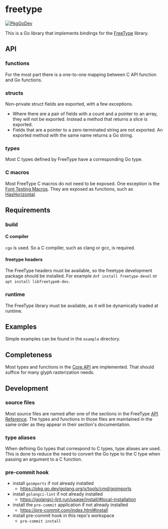 # freetype

[![PkgGoDev](https://pkg.go.dev/badge/github.com/pekim/freetype-go)](https://pkg.go.dev/github.com/pekim/freetype-go)

This is a Go library that implements bindings for the [FreeType](https://freetype.org/) library.

## API

### functions

For the most part there is a one-to-one mapping between C API function and Go functions.

### structs

Non-private struct fields are exported, with a few exceptions.

- Where there are a pair of fields with a count and a pointer to an array, they will not be exported.
  Instead a method that returns a slice is exported.
- Fields that are a pointer to a zero-terminated string are not exported.
  An exported method with the same name returns a Go string.

### types

Most C types defined by FreeType have a corresponding Go type.

### C macros

Most FreeType C macros do not need to be exposed.
One exception is the [Font Testing Macros](https://freetype.org/freetype2/docs/reference/ft2-font_testing_macros.html).
They are exposed as functions, such as
[HasHorizontal](https://pkg.go.dev/pekim/freetype-go#Face.HasHorizontal).

## Requirements

### build

#### C compiler

`cgo` is used. So a C compiler, such as clang or gcc, is required.

#### freetype headers

The FreeType headers must be available, so the freetype development package should be installed.
For example `dnf install freetype-devel` or `apt install libfreetype6-dev`.

### runtime

The FreeType library must be available, as it will be dynamically loaded at runtime.

## Examples

Simple examples can be found in the `example` directory.

## Completeness

Most types and functions in the [Core API](https://freetype.org/freetype2/docs/reference/index.html#core-api) are implemented.
That should suffice for many glyph rasterization needs.

## Development

### source files

Most source files are named after one of the sections in the FreeType
[API Reference](https://freetype.org/freetype2/docs/reference/index.html).
The types and functions in those files are maintained in the same order as they appear in their section's documentation.

### type aliases

When defining Go types that correspond to C types, type aliases are used. This is done to reduce the need to convert
the Go type to the C type when passing an argument to a C function.

### pre-commit hook

- install `goimports` if not already installed
  - https://pkg.go.dev/golang.org/x/tools/cmd/goimports
- install `golangci-lint` if not already installed
  - https://golangci-lint.run/usage/install/#local-installation
- install the `pre-commit` application if not already installed
  - https://pre-commit.com/index.html#install
- install pre-commit hook in this repo's workspace
  - `pre-commit install`
